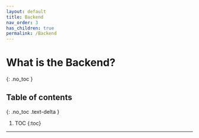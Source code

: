 ```yaml
---
layout: default
title: Backend
nav_order: 3
has_children: true
permalink: /Backend
---
```


# What is the Backend?
{: .no_toc }

## Table of contents
{: .no_toc .text-delta }

1. TOC
{:toc}

---